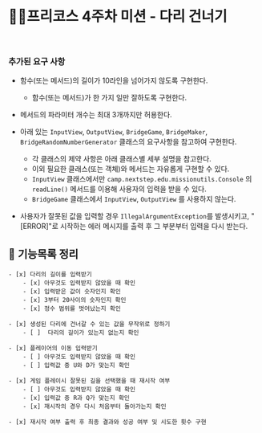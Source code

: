 #  👨‍💻프리코스 4주차 미션 - 다리 건너기
<br>

### 추가된 요구 사항

- 함수(또는 메서드)의 길이가 10라인을 넘어가지 않도록 구현한다.
    - 함수(또는 메서드)가 한 가지 일만 잘하도록 구현한다.


- 메서드의 파라미터 개수는 최대 3개까지만 허용한다.


- 아래 있는 `InputView`, `OutputView`, `BridgeGame`, `BridgeMaker`, `BridgeRandomNumberGenerator` 클래스의 요구사항을 참고하여 구현한다.
    - 각 클래스의 제약 사항은 아래 클래스별 세부 설명을 참고한다.
    - 이외 필요한 클래스(또는 객체)와 메서드는 자유롭게 구현할 수 있다.
    - `InputView` 클래스에서만 `camp.nextstep.edu.missionutils.Console` 의 `readLine()` 메서드를 이용해 사용자의 입력을 받을 수 있다.
    - `BridgeGame` 클래스에서 `InputView`, `OutputView` 를 사용하지 않는다.


- 사용자가 잘못된 값을 입력할 경우 `IllegalArgumentException`를 발생시키고, "[ERROR]"로 시작하는 에러 메시지를 출력 후 그 부분부터 입력을 다시 받는다.
## 📮 기능목록 정리


    - [x] 다리의 길이를 입력받기
        - [x] 아무것도 입력받지 않았을 때 확인 
        - [x] 입력받은 값이 숫자인지 확인
        - [x] 3부터 20사이의 숫자인지 확인
        - [x] 정수 범위를 벗어났는지 확인
    
    - [x] 생성된 다리에 건너갈 수 있는 값을 무작위로 정하기
        - [ ]  다리의 길이가 있는지 없는지 확인

    - [x] 플레이어의 이동 입력받기
        - [ ] 아무것도 입력받지 않았을 때 확인
        - [ ] 입력값 중 U와 D가 맞는지 확인

    - [x] 게임 플레이시 잘못된 길을 선택했을 때 재시작 여부
        - [ ] 아무것도 입력받지 않았을 때 확인
        - [x] 입력값 중 R과 Q가 맞는지 확인
        - [x] 재시작의 경우 다시 처음부터 돌아가는지 확인

    - [x] 재시작 여부 출력 후 최종 결과와 성공 여부 및 시도한 횟수 구현